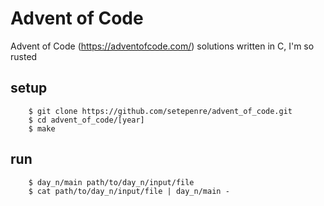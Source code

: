 # Advent of Code

Advent of Code (https://adventofcode.com/) solutions written in C, I'm so rusted

## setup

```console
    $ git clone https://github.com/setepenre/advent_of_code.git
    $ cd advent_of_code/[year]
    $ make
```

## run

```console
    $ day_n/main path/to/day_n/input/file
    $ cat path/to/day_n/input/file | day_n/main -
```

